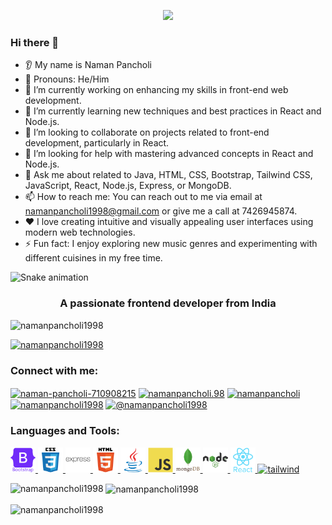 <p align="center">
  <img src="https://capsule-render.vercel.app/api?type=waving&height=300&color=gradient&text=Hello%20Everyone&desc=Welcome%20to%20My%20Git%20Profile&descAlign=39&descSize=20&descAlignY=67"/>
</p>

### Hi there 👋

- 👂 My name is Naman Pancholi
- 👩 Pronouns: He/Him
- 🔭 I’m currently working on enhancing my skills in front-end web development.
- 🌱 I’m currently learning new techniques and best practices in React and Node.js.
- 🤝 I’m looking to collaborate on projects related to front-end development, particularly in React.
- 🤔 I’m looking for help with mastering advanced concepts in React and Node.js.
- 💬 Ask me about related to Java, HTML, CSS, Bootstrap, Tailwind CSS, JavaScript, React, Node.js, Express, or MongoDB.
- 📫 How to reach me: You can reach out to me via email at namanpancholi1998@gmail.com or give me a call at 7426945874.
- ❤️ I love creating intuitive and visually appealing user interfaces using modern web technologies.
- ⚡ Fun fact: I enjoy exploring new music genres and experimenting with different cuisines in my free time.

![Snake animation](https://raw.githubusercontent.com/namanpancholi1998/namanpancholi1998/output/github-contribution-grid-snake-dark.svg)

<h3 align="center">A passionate frontend developer from India</h3>

<p align="left"> <img src="https://komarev.com/ghpvc/?username=namanpancholi1998&label=Profile%20views&color=0e75b6&style=flat" alt="namanpancholi1998" /> </p>

<p align="left"> <a href="https://github.com/ryo-ma/github-profile-trophy"><img src="https://github-profile-trophy.vercel.app/?username=namanpancholi1998" alt="namanpancholi1998" /></a> </p>

<h3 align="left">Connect with me:</h3>
<p align="left">
<a href="https://linkedin.com/in/naman-pancholi-710908215" target="blank"><img align="center" src="https://raw.githubusercontent.com/rahuldkjain/github-profile-readme-generator/master/src/images/icons/Social/linked-in-alt.svg" alt="naman-pancholi-710908215" height="30" width="40" /></a>
<a href="https://instagram.com/namanpancholi.98" target="blank"><img align="center" src="https://raw.githubusercontent.com/rahuldkjain/github-profile-readme-generator/master/src/images/icons/Social/instagram.svg" alt="namanpancholi.98" height="30" width="40" /></a>
<a href="https://www.hackerrank.com/namanpancholi" target="blank"><img align="center" src="https://raw.githubusercontent.com/rahuldkjain/github-profile-readme-generator/master/src/images/icons/Social/hackerrank.svg" alt="namanpancholi" height="30" width="40" /></a>
<a href="https://www.leetcode.com/namanpancholi1998" target="blank"><img align="center" src="https://raw.githubusercontent.com/rahuldkjain/github-profile-readme-generator/master/src/images/icons/Social/leet-code.svg" alt="namanpancholi1998" height="30" width="40" /></a>
<a href="https://www.hackerearth.com/@namanpancholi1998" target="blank"><img align="center" src="https://raw.githubusercontent.com/rahuldkjain/github-profile-readme-generator/master/src/images/icons/Social/hackerearth.svg" alt="@namanpancholi1998" height="30" width="40" /></a>
</p>

<h3 align="left">Languages and Tools:</h3>
<p align="left"> <a href="https://getbootstrap.com" target="_blank" rel="noreferrer"> <img src="https://raw.githubusercontent.com/devicons/devicon/master/icons/bootstrap/bootstrap-plain-wordmark.svg" alt="bootstrap" width="40" height="40"/> </a> <a href="https://www.w3schools.com/css/" target="_blank" rel="noreferrer"> <img src="https://raw.githubusercontent.com/devicons/devicon/master/icons/css3/css3-original-wordmark.svg" alt="css3" width="40" height="40"/> </a> <a href="https://expressjs.com" target="_blank" rel="noreferrer"> <img src="https://raw.githubusercontent.com/devicons/devicon/master/icons/express/express-original-wordmark.svg" alt="express" width="40" height="40"/> </a> <a href="https://www.w3.org/html/" target="_blank" rel="noreferrer"> <img src="https://raw.githubusercontent.com/devicons/devicon/master/icons/html5/html5-original-wordmark.svg" alt="html5" width="40" height="40"/> </a> <a href="https://www.java.com" target="_blank" rel="noreferrer"> <img src="https://raw.githubusercontent.com/devicons/devicon/master/icons/java/java-original.svg" alt="java" width="40" height="40"/> </a> <a href="https://developer.mozilla.org/en-US/docs/Web/JavaScript" target="_blank" rel="noreferrer"> <img src="https://raw.githubusercontent.com/devicons/devicon/master/icons/javascript/javascript-original.svg" alt="javascript" width="40" height="40"/> </a> <a href="https://www.mongodb.com/" target="_blank" rel="noreferrer"> <img src="https://raw.githubusercontent.com/devicons/devicon/master/icons/mongodb/mongodb-original-wordmark.svg" alt="mongodb" width="40" height="40"/> </a> <a href="https://nodejs.org" target="_blank" rel="noreferrer"> <img src="https://raw.githubusercontent.com/devicons/devicon/master/icons/nodejs/nodejs-original-wordmark.svg" alt="nodejs" width="40" height="40"/> </a> <a href="https://reactjs.org/" target="_blank" rel="noreferrer"> <img src="https://raw.githubusercontent.com/devicons/devicon/master/icons/react/react-original-wordmark.svg" alt="react" width="40" height="40"/> </a> <a href="https://tailwindcss.com/" target="_blank" rel="noreferrer"> <img src="https://www.vectorlogo.zone/logos/tailwindcss/tailwindcss-icon.svg" alt="tailwind" width="40" height="40"/> </a> </p>

<p><img align="left" src="https://github-readme-stats.vercel.app/api/top-langs?username=namanpancholi1998&show_icons=true&locale=en&layout=compact" alt="namanpancholi1998" /></p>

<p>&nbsp;<img align="center" src="https://github-readme-stats.vercel.app/api?username=namanpancholi1998&show_icons=true&locale=en" alt="namanpancholi1998" /></p>

<p><img align="center" src="https://github-readme-streak-stats.herokuapp.com/?user=namanpancholi1998&" alt="namanpancholi1998" /></p>
